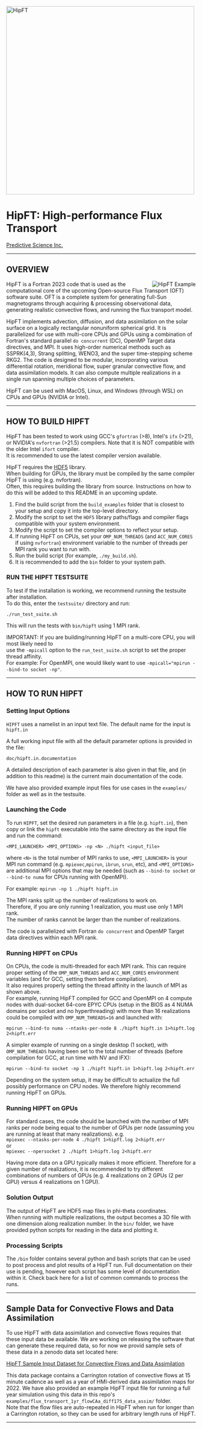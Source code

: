 <img width=500 src="hipft_logo.png" alt="HipFT" />  
  
# HipFT: High-performance Flux Transport
    
[Predictive Science Inc.](https://www.predsci.com)  
 
--------------------------------  
  
## OVERVIEW ##
<img align="right" src="hipft_example.gif" alt="HipFT Example"/>
HipFT is a Fortran 2023 code that is used as the computational core of the upcoming Open-source Flux Transport (OFT) software suite.  OFT is a complete system for generating full-Sun magnetograms through acquiring & processing observational data, generating realistic convective flows, and running the flux transport model.  
  
HipFT implements advection, diffusion, and data assimilation on the solar surface on a logically rectangular nonuniform spherical grid.  It is parallelized for use with multi-core CPUs and GPUs using a combination of Fortran's standard parallel `do concurrent` (DC), OpenMP Target data directives, and MPI.  It uses high-order numerical methods such as SSPRK(4,3), Strang splitting, WENO3, and the super time-stepping scheme RKG2.  The code is designed to be modular, incorporating various differential rotation, meridional flow, super granular convective flow, and data assimilation models.  It can also compute multiple realizations in a single run spanning multiple choices of parameters.  
  
HipFT can be used with MacOS, Linux, and Windows (through WSL) on CPUs and GPUs (NVIDIA or Intel).  
  
--------------------------------  
   
## HOW TO BUILD HIPFT ##
  
HipFT has been tested to work using GCC's `gfortran` (>8), Intel's `ifx` (>21), or NVIDIA's `nvfortran` (>21.5) compilers.  Note that it is NOT compatible with the older Intel `ifort` compiler.  
It is recommended to use the latest compiler version available.  

HipFT requires the [HDF5](https://www.hdfgroup.org/solutions/hdf5) library.  
When building for GPUs, the library must be compiled by the same compiler HipFT is using (e.g. nvfortran).  
Often, this requires building the library from source.  Instructions on how to do this will be added to this README in an upcoming update.
  
1. Find the build script from the `build_examples` folder that is closest to your setup and copy it into the top-level directory.  
2. Modify the script to set the `HDF5` library paths/flags and compiler flags compatible with your system environment.  
3. Modify the script to set the compiler options to reflect your setup.  
4. If running HipFT on CPUs, set your `OMP_NUM_THREADS` (and `ACC_NUM_CORES` if using `nvfortran`) environment variable to the number of threads per MPI rank you want to run with.  
5. Run the build script (for example, `./my_build.sh`).  
6. It is recommended to add the `bin` folder to your system path.  
  
### RUN THE HIPFT TESTSUITE ###
  
To test if the installation is working, we recommend running the testsuite after installation.  
To do this, enter the `testsuite/` directory and run:  
  
`./run_test_suite.sh`  
  
This will run the tests with `bin/hipft` using 1 MPI rank.  
  
IMPORTANT:  If you are building/running HipFT on a multi-core CPU, you will most likely need to  
use the `-mpicall` option to the `run_test_suite.sh` script to set the proper thread affinity.  
For example:  For OpenMPI, one would likely want to use `-mpicall="mpirun --bind-to socket -np"`.
  
--------------------------------  
  
## HOW TO RUN HIPFT ##
  
### Setting Input Options  
  
`HIPFT` uses a namelist in an input text file.  The default name for the input is `hipft.in`  
  
A full working input file with all the default parameter options is provided in the file:  
  
`doc/hipft.in.documentation` 
   
A detailed description of each parameter is also given in that file, and (in addition to this readme) is the current main documentation of the code.  
  
We have also provided example input files for use cases in the `examples/` folder as well as in the testsuite.  
  
### Launching the Code ###
    
To run `HIPFT`, set the desired run parameters in a file (e.g. `hipft.in`), then copy or link the `hipft` executable into the same directory as the input file and run the command:  
  
`<MPI_LAUNCHER> <MPI_OPTIONS> -np <N> ./hipft <input_file>`  
  
where `<N>` is the total number of MPI ranks to use, `<MPI_LAUNCHER>` is your MPI run command (e.g. `mpiexec`,`mpirun`, `ibrun`, `srun`, etc), and `<MPI_OPTIONS>` are additional MPI options that may be needed (such as `--bind-to socket` or `--bind-to numa` for CPUs running with OpenMPI).  

For example:  `mpirun -np 1 ./hipft hipft.in`  
  
The MPI ranks split up the number of realizations to work on.  
Therefore, if you are only running 1 realization, you must use only 1 MPI rank.  
The number of ranks cannot be larger than the number of realizations.  
  
The code is parallelized with Fortran `do concurrent` and OpenMP Target data directives within each MPI rank.  
  
### Running HIPFT on CPUs ###
  
On CPUs, the code is multi-threaded for each MPI rank.  This can require proper setting of the `OMP_NUM_THREADS` and `ACC_NUM_CORES` environment variables (and for GCC, setting them before compilation).  
It also requires properly setting the thread affinity in the launch of MPI as shown above.  
For example, running HipFT compiled for GCC and OpenMPI on 4 compute nodes with dual-socket 64-core EPYC CPUs (setup in the BIOS as 4 NUMA domains per socket and no hyperthreading) with more than 16 realizations could be compiled with `OMP_NUM_THREADS=16` and launched with:  
  
`mpirun --bind-to numa --ntasks-per-node 8 ./hipft hipft.in 1>hipft.log 2<hipft.err`  
  
A simpler example of running on a single desktop (1 socket), with `OMP_NUM_THREADS` having been set to the total number of threads (before compilation for GCC, at run time with NV and IFX):
  
`mpirun --bind-to socket -np 1 ./hipft hipft.in 1>hipft.log 2<hipft.err` 
  
Depending on the system setup, it may be difficult to actualize the full possibly performance on CPU nodes.  We therefore highly recommend running HipFT on GPUs.  
  
### Running HIPFT on GPUs ###
  
For standard cases, the code should be launched with the number of MPI ranks per node being equal to the number of GPUs per node (assuming you are running at least that many realizations). 
e.g.  
`mpiexec --ntasks-per-node 4 ./hipft 1>hipft.log 2<hipft.err`  
or  
`mpiexec --npersocket 2 ./hipft 1>hipft.log 2<hipft.err`  
  
Having more data on a GPU typically makes it more efficient.  Therefore for a given number of realizations, it is recommended to try different combinations of numbers of GPUs (e.g. 4 realizations on 2 GPUs (2 per GPU) versus 4 realizations on 1 GPU).  
  
### Solution Output ###
  
The output of HipFT are HDF5 map files in phi-theta coordinates.  
When running with multiple realizations, the output becomes a 3D file with one dimension along realization number.
In the `bin/` folder, we have provided python scripts for reading in the data and plotting it.
  
### Processing Scripts ###
  
The `/bin` folder contains several python and bash scripts that can be used to post process and plot results of a HipFT run.  Full documentation on their use is pending, however each script has some level of documentation within it.  Check back here for a list of common commands to process the runs.

--------------------------------

## Sample Data for Convective Flows and Data Assimilation
  
To use HipFT with data assimilation and convective flows requires that these input data be available.  We are working on releasing the software that can generate these required data, so for now we provid sample sets of these data in a zenodo data set located here:  
  
[HipFT Sample Input Dataset for Convective Flows and Data Assimilation](https://zenodo.org/doi/10.5281/zenodo.10271120)
  
This data package contains a Carrington rotation of convective flows at 15 minute cadence as well as a year of HMI-derived data assimilation maps for 2022.  We have also provided an example HipFT input file for running a full year simulation using this data in this repo's `examples/flux_transport_1yr_flowCAa_diff175_data_assim/` folder.  
Note that the flow files are auto-repeated in HipFT when run for longer than a Carrington rotation, so they can be used for arbitrary length runs of HipFT.  

--------------------------------
  
